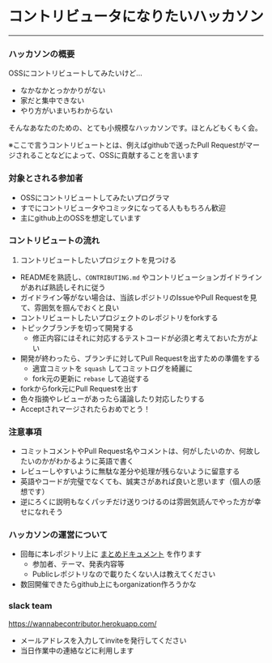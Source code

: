 # コントリビュータになりたいハッカソン

-----

### ハッカソンの概要

OSSにコントリビュートしてみたいけど…

- なかなかとっかかりがない
- 家だと集中できない
- やり方がいまいちわからない

そんなあなたのための、とても小規模なハッカソンです。ほとんどもくもく会。

※ここで言うコントリビュートとは、例えばgithubで送ったPull Requestがマージされることなどによって、OSSに貢献することを言います

### 対象とされる参加者

- OSSにコントリビュートしてみたいプログラマ
- すでにコントリビュータやコミッタになってる人ももちろん歓迎
- 主にgithub上のOSSを想定しています

### コントリビュートの流れ

1. コントリビュートしたいプロジェクトを見つける
  - READMEを熟読し、`CONTRIBUTING.md` やコントリビューションガイドラインがあれば熟読しそれに従う
  - ガイドライン等がない場合は、当該レポジトリのIssueやPull Requestを見て、雰囲気を掴んでおくと良い
- コントリビュートしたいプロジェクトのレポジトリをforkする
- トピックブランチを切って開発する
  - 修正内容にはそれに対応するテストコードが必須と考えておいた方がよい
- 開発が終わったら、ブランチに対してPull Requestを出すための準備をする
  - 適宜コミットを `squash` してコミットログを綺麗に
  - fork元の更新に `rebase` して追従する
- forkからfork元にPull Requestを出す
- 色々指摘やレビューがあったら議論したり対応したりする
- Acceptされマージされたらおめでとう！

### 注意事項

- コミットコメントやPull Request名やコメントは、何がしたいのか、何故したいのかがわかるように英語で書く
- レビューしやすいように無駄な差分や処理が残らないように留意する
- 英語やコードが完璧でなくても、誠実さがあれば良いと思います（個人の感想です）
- 逆にろくに説明もなくパッチだけ送りつけるのは雰囲気読んでやった方が幸せになれそう

### ハッカソンの運営について

- 回毎に本レポジトリ上に [まとめドキュメント](./reports/) を作ります
  - 参加者、テーマ、発表内容等
  - Publicレポジトリなので載りたくない人は教えてください
- 数回開催できたらgithub上にもorganization作ろうかな

### slack team

https://wannabecontributor.herokuapp.com/

- メールアドレスを入力してinviteを発行してください
- 当日作業中の連絡などに利用します
